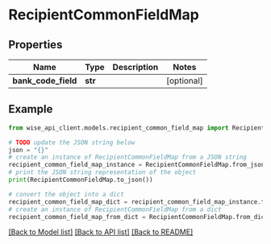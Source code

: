 # RecipientCommonFieldMap


## Properties

Name | Type | Description | Notes
------------ | ------------- | ------------- | -------------
**bank_code_field** | **str** |  | [optional] 

## Example

```python
from wise_api_client.models.recipient_common_field_map import RecipientCommonFieldMap

# TODO update the JSON string below
json = "{}"
# create an instance of RecipientCommonFieldMap from a JSON string
recipient_common_field_map_instance = RecipientCommonFieldMap.from_json(json)
# print the JSON string representation of the object
print(RecipientCommonFieldMap.to_json())

# convert the object into a dict
recipient_common_field_map_dict = recipient_common_field_map_instance.to_dict()
# create an instance of RecipientCommonFieldMap from a dict
recipient_common_field_map_from_dict = RecipientCommonFieldMap.from_dict(recipient_common_field_map_dict)
```
[[Back to Model list]](../README.md#documentation-for-models) [[Back to API list]](../README.md#documentation-for-api-endpoints) [[Back to README]](../README.md)


